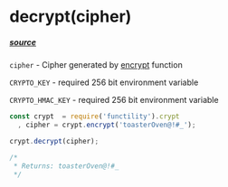 # decrypt(cipher)

##### [source](../../lib/crypt/decrypt.js)

`cipher` - Cipher generated by [encrypt](../../lib/crypt/encrypt.js) function

`CRYPTO_KEY` - required 256 bit environment variable

`CRYPTO_HMAC_KEY` - required 256 bit environment variable

```javascript
const crypt  = require('functility').crypt
  , cipher = crypt.encrypt('toasterOven@!#_');

crypt.decrypt(cipher);

/*
 * Returns: toasterOven@!#_
 */
 ```
